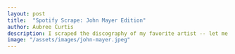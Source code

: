 ```yaml
---
layout: post
title:  "Spotify Scrape: John Mayer Edition"
author: Aubree Curtis
description: I scraped the discography of my favorite artist -- let me show you how I did it!
image: "/assets/images/john-mayer.jpeg"
---
```

